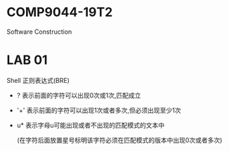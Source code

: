 # COMP9044-19T2
Software Construction 

# LAB 01

Shell 正则表达式(BRE)

- ? 表示前面的字符可以出现0次或1次,匹配成立

- '+' 表示前面的字符可以出现1次或者多次,但必须出现至少1次

- u* 表示字母u可能出现或者不出现的匹配模式的文本中

  (在字符后面放置星号标明该字符必须在匹配模式的版本中出现0次或者多次)
